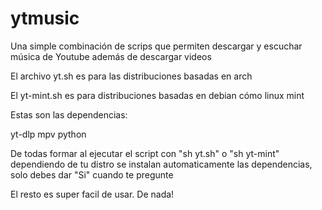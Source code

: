# ytmusic
Una simple combinación de scrips que permiten descargar y escuchar música de Youtube además de descargar videos

El archivo yt.sh es para las distribuciones basadas en arch

El yt-mint.sh es para distribuciones basadas en debian cómo linux mint

Estas son las dependencias:

yt-dlp
mpv
python

De todas formar al ejecutar el script con "sh yt.sh" o "sh yt-mint" dependiendo de tu distro
se instalan automaticamente las dependencias, solo debes dar "Si" cuando te pregunte

El resto es super facil de usar. De nada!
